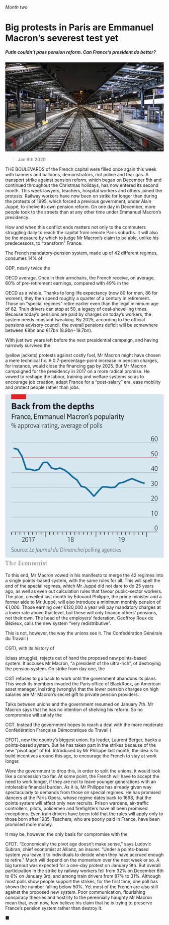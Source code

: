 ###### Month two

# Big protests in Paris are Emmanuel Macron’s severest test yet 

##### Putin couldn’t pass pension reform. Can France’s president do better? 

![image](images/20200111_EUP003.jpg) 

> Jan 9th 2020 

THE BOULEVARDS of the French capital were filled once again this week with banners and balloons, demonstrators, riot police and tear gas. A transport strike against pension reform, which began on December 5th and continued throughout the Christmas holidays, has now entered its second month. This week lawyers, teachers, hospital workers and others joined the protests. Railway workers have now been on strike for longer than during the protests of 1995, which forced a previous government, under Alain Juppé, to shelve its own pension reform. On one day in December, more people took to the streets than at any other time under Emmanuel Macron’s presidency. 

How and when this conflict ends matters not only to the commuters struggling daily to reach the capital from remote Paris suburbs. It will also be the measure by which to judge Mr Macron’s claim to be able, unlike his predecessors, to “transform” France. 

The French mandatory-pension system, made up of 42 different regimes, consumes 14% of  

GDP, nearly twice the  

OECD average. Once in their armchairs, the French receive, on average, 60% of pre-retirement earnings, compared with 49% in the  

OECD as a whole. Thanks to long life expectancy (now 80 for men, 86 for women), they then spend roughly a quarter of a century in retirement. Those on “special regimes” retire earlier even than the legal minimum age of 62. Train drivers can stop at 50, a legacy of coal-shovelling times. Because today’s pensions are paid by charges on today’s workers, the system needs constant tweaking. By 2025, according to the official pensions advisory council, the overall pensions deficit will be somewhere between €8bn and €17bn ($8.9bn-$19.7bn). 

With just two years left before the next presidential campaign, and having narrowly survived the  

 (yellow jackets) protests against costly fuel, Mr Macron might have chosen a mere technical fix. A 0.7-percentage-point increase in pension charges, for instance, would close the financing gap by 2025. But Mr Macron campaigned for the presidency in 2017 on a more radical promise. He vowed to reshape the labour, training and welfare systems so as to encourage job creation, adapt France for a “post-salary” era, ease mobility and protect people rather than jobs. 

![image](images/20200111_EUC255.png) 

To this end, Mr Macron vowed in his manifesto to merge the 42 regimes into a single points-based system, with the same rules for all. This will spell the end of the special regimes, which Mr Juppé did not dare to do 25 years ago, as well as even out calculation rules that favour public-sector workers. The plan, unveiled last month by Edouard Philippe, the prime minister and a former aide to Mr Juppé, will also introduce a minimum monthly pension of €1,000. Those earning over €120,000 a year will pay mandatory charges at a lower rate above that level, but these will only finance others’ pensions, not their own. The head of the employers’ federation, Geoffroy Roux de Bézieux, calls the new system “very redistributive”. 

This is not, however, the way the unions see it. The Confédération Générale du Travail ( 

CGT), with its history of  

 (class struggle), rejects out of hand the proposed new points-based system. It accuses Mr Macron, “a president of the ultra-rich”, of destroying the pension system. On strike from day one, the  

CGT refuses to go back to work until the government abandons its plans. This week its members invaded the Paris office of BlackRock, an American asset manager, insisting (wrongly) that the lower pension charges on high salaries are Mr Macron’s secret gift to private pension providers. 

Talks between unions and the government resumed on January 7th. Mr Macron says that he has no intention of shelving his reform. So no compromise will satisfy the  

CGT. Instead the government hopes to reach a deal with the more moderate Confédération Française Démocratique du Travail ( 

CFDT), now the country’s biggest union. Its leader, Laurent Berger, backs a points-based system. But he has taken part in the strikes because of the new “pivot age” of 64. Introduced by Mr Philippe last month, the idea is to build incentives around this age, to encourage the French to stay at work longer. 

Were the government to drop this, in order to split the unions, it would look like a concession too far. At some point, the French will have to accept the need to work longer, if they are not to leave younger generations with an intolerable financial burden. As it is, Mr Philippe has already given way spectacularly to demands from those on special regimes. He has promised dancers at the Paris Opera, whose regime dates back to 1698, that the points system will affect only new recruits. Prison wardens, air-traffic controllers, pilots, policemen and firefighters have all been promised exceptions. Even train drivers have been told that the rules will apply only to those born after 1985. Teachers, who are poorly paid in France, have been promised more money. 

It may be, however, the only basis for compromise with the  

CFDT. “Economically the pivot age doesn’t make sense,” says Ludovic Subran, chief economist at Allianz, an insurer. “Under a points-based system you leave it to individuals to decide when they have accrued enough to retire.” Much will depend on the momentum over the next week or so. A big turnout was expected for a one-day protest on January 9th. But overall participation in the strike by railway workers fell from 32% on December 6th to 6% on January 3rd, and among train drivers from 87% to 31%. Although most polls show people support the strikes, for the first time, one poll has shown the number falling below 50%. Yet most of the French are also still against the proposed new system. Poor communication, flourishing conspiracy theories and hostility to the perennially haughty Mr Macron mean that, even now, few believe his claim that he is trying to preserve France’s pension system rather than destroy it.  

■